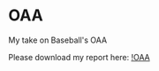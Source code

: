 # OAA
 My take on Baseball's OAA


Please download my report here:
[!OAA](https://render.githubusercontent.com/view/pdf?color_mode=dark&commit=62833b88322ac6de05b8fd907f3406375d0406e4&enc_url=68747470733a2f2f7261772e67697468756275736572636f6e74656e742e636f6d2f4c656f2d5473616e672f4f41412f363238333362383833323261633664653035623866643930376633343036333735643034303665342f4c454f5f5453414e475f4f41412e706466&nwo=Leo-Tsang%2FOAA&path=LEO_TSANG_OAA.pdf&repository_id=335013343&repository_type=Repository#594e246d-7f08-484a-8567-6d853ea23906)
